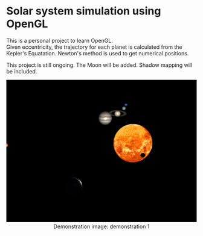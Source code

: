 # Solar system simulation using OpenGL

This is a personal project to learn OpenGL.  
Given eccentricity, the trajectory for each planet is calculated from the Kepler's Equatation. Newton's method is used to get numerical positions.  

This project is still ongoing.
The Moon will be added.
Shadow mapping will be included.

<p align="center">
    <img src="./images/demonstration1.png" title="demonstration1">    
    Demonstration image: demonstration 1
</p>